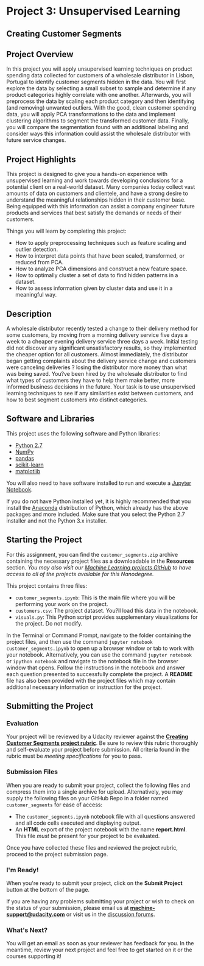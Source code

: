 # Project 3: Unsupervised Learning
## Creating Customer Segments

## Project Overview
In this project you will apply unsupervised learning techniques on product spending data collected for customers of a wholesale distributor in Lisbon, Portugal to identify customer segments hidden in the data. You will first explore the data by selecting a small subset to sample and determine if any product categories highly correlate with one another. Afterwards, you will preprocess the data by scaling each product category and then identifying (and removing) unwanted outliers. With the good, clean customer spending data, you will apply PCA transformations to the data and implement clustering algorithms to segment the transformed customer data. Finally, you will compare the segmentation found with an additional labeling and consider ways this information could assist the wholesale distributor with future service changes.

## Project Highlights
This project is designed to give you a hands-on experience with unsupervised learning and work towards developing conclusions for a potential client on a real-world dataset. Many companies today collect vast amounts of data on customers and clientele, and have a strong desire to understand the meaningful relationships hidden in their customer base. Being equipped with this information can assist a company engineer future products and services that best satisfy the demands or needs of their customers.

Things you will learn by completing this project:

- How to apply preprocessing techniques such as feature scaling and outlier detection.
- How to interpret data points that have been scaled, transformed, or reduced from PCA.
- How to analyze PCA dimensions and construct a new feature space.
- How to optimally cluster a set of data to find hidden patterns in a dataset.
- How to assess information given by cluster data and use it in a meaningful way.

## Description
A wholesale distributor recently tested a change to their delivery method for some customers, by moving from a morning delivery service five days a week to a cheaper evening delivery service three days a week. Initial testing did not discover any significant unsatisfactory results, so they implemented the cheaper option for all customers. Almost immediately, the distributor began getting complaints about the delivery service change and customers were canceling deliveries ? losing the distributor more money than what was being saved. You?ve been hired by the wholesale distributor to find what types of customers they have to help them make better, more informed business decisions in the future. Your task is to use unsupervised learning techniques to see if any similarities exist between customers, and how to best segment customers into distinct categories.

## Software and Libraries
This project uses the following software and Python libraries:

- [Python 2.7](https://www.python.org/download/releases/2.7/)
- [NumPy](http://www.numpy.org/)
- [pandas](http://pandas.pydata.org/)
- [scikit-learn](http://scikit-learn.org/stable/)
- [matplotlib](http://matplotlib.org/)

You will also need to have software installed to run and execute a [Jupyter Notebook](http://ipython.org/notebook.html).

If you do not have Python installed yet, it is highly recommended that you install the [Anaconda](http://continuum.io/downloads) distribution of Python, which already has the above packages and more included. Make sure that you select the Python 2.7 installer and not the Python 3.x installer.

## Starting the Project

For this assignment, you can find the `customer_segments.zip` archive containing the necessary project files as a downloadable in the **Resources** section. *You may also visit our [Machine Learning projects GitHub](https://github.com/udacity/machine-learning) to have access to all of the projects available for this Nanodegree.*

This project contains three files:

- `customer_segments.ipynb`: This is the main file where you will be performing your work on the project.
- `customers.csv`: The project dataset. You?ll load this data in the notebook.
- `visuals.py`: This Python script provides supplementary visualizations for the project. Do not modify.

In the Terminal or Command Prompt, navigate to the folder containing the project files, and then use the command `jupyter notebook customer_segments.ipynb` to open up a browser window or tab to work with your notebook. Alternatively, you can use the command `jupyter notebook` or `ipython notebook` and navigate to the notebook file in the browser window that opens. Follow the instructions in the notebook and answer each question presented to successfully complete the project. A **README** file has also been provided with the project files which may contain additional necessary information or instruction for the project. 

## Submitting the Project

### Evaluation
Your project will be reviewed by a Udacity reviewer against the **<a href="https://review.udacity.com/#!/rubrics/105/view" target="_blank">Creating Customer Segments project rubric</a>**. Be sure to review this rubric thoroughly and self-evaluate your project before submission. All criteria found in the rubric must be *meeting specifications* for you to pass.

### Submission Files
When you are ready to submit your project, collect the following files and compress them into a single archive for upload. Alternatively, you may supply the following files on your GitHub Repo in a folder named `customer_segments` for ease of access:
 - The `customer_segments.ipynb` notebook file with all questions answered and all code cells executed and displaying output.
 - An **HTML** export of the project notebook with the name **report.html**. This file *must* be present for your project to be evaluated.

Once you have collected these files and reviewed the project rubric, proceed to the project submission page.

### I'm Ready!
When you're ready to submit your project, click on the **Submit Project** button at the bottom of the page.

If you are having any problems submitting your project or wish to check on the status of your submission, please email us at **machine-support@udacity.com** or visit us in the <a href="http://discussions.udacity.com" target="_blank">discussion forums</a>.

### What's Next?
You will get an email as soon as your reviewer has feedback for you. In the meantime, review your next project and feel free to get started on it or the courses supporting it!